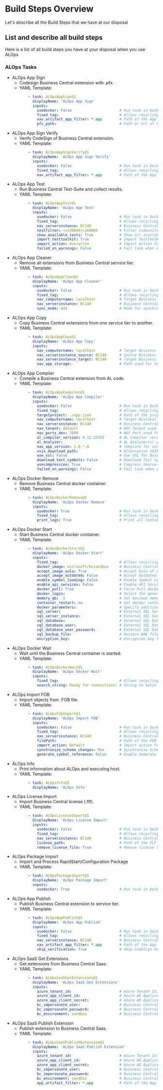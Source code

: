 # Build Steps Overview
Let's describe all the Build Steps that we have at our disposal

## List and describe all build steps
Here is a list of all build steps you have at your disposal when you use ALOps

### ALOps Tasks
- ALOps App Sign
  * Codesign Business Central extension with .pfx.
  * YAML Template: 
    ```yaml
        - task: ALOpsAppSign@1
          displayName: 'ALOps App Sign'
          inputs:
            usedocker: False                      # Run task in Docker container.
            fixed_tag:                            # Allows recycling of docker containers.
            nav_artifact_app_filter: *.app        # Path of the App to Codesign. Must be a fully qualified path or relative to $(System.DefaultWorkingDirectory).
            pfx_path:                             # Path or Url of the PFX file. (Required)
    ```
- ALOps App Sign Verify
  * Verify CodeSign of Business Central extension.
  * YAML Template: 
    ```yaml
        - task: ALOpsAppSignVerify@1
          displayName: 'ALOps App Sign Verify'
          inputs:
            usedocker: False                      # Run task in Docker container.
            fixed_tag:                            # Allows recycling of docker containers.
            nav_artifact_app_filter: *.app        # Path of the App to verify. Must be a fully qualified path or relative to $(System.DefaultWorkingDirectory).
    ```
- ALOps App Test
  * Run Business Central Test-Suite and collect results.
  * YAML Template: 
    ```yaml
        - task: ALOpsAppTest@1
          displayName: 'ALOps App Test'
          inputs:
            usedocker: False                      # Run task in Docker container.
            fixed_tag:                            # Allows recycling of docker containers.
            nav_serverinstance: BC140             # Business Central Server Instance Name. (Required)
            testfilter: <=130000|>160000          # Filter codeunits to include in Test-Suite.
            show_available_tests: True            # Show all available tests.
            import_testtoolkit: True              # Import TestToolKit FOB.
            import_action: Overwrite              # Import Action for importing Test-Suite FOB files.
            failed_on_warnings: False             # Fail task when any warning occurs.
    ```
- ALOps App Cleaner
  * Remove all extensions from Business Central service tier.
  * YAML Template: 
    ```yaml
        - task: ALOpsAppClean@1
          displayName: 'ALOps App Cleaner'
          inputs:
            usedocker: False                      # Run task in Docker container.
            fixed_tag:                            # Allows recycling of docker containers.
            nav_computername: localhost           # Target Business Central Server running service tier. (Required)
            nav_serverinstance: BC140             # Business Central Server Instance Name. (Required)
            sync_mode: Add                        # Mode for synchronizing Business Central extensions.
    ```
- ALOps App Copy
  * Copy Business Central extensions from one service tier to another.
  * YAML Template: 
    ```yaml
        - task: ALOpsAppCopy@1
          displayName: 'ALOps App Copy'
          inputs:
            nav_computername: localhost           # Target Business Central Server running service tier. (Required)
            nav_serverinstance_source: BC140      # Source Business Central service tier to copy from. (Required)
            nav_serverinstance_target: BC140      # Target Business Central service tier to copy to. (Required)
            nav_app_storage:                      # Path used for temporary extension storage.
    ```
- ALOps App Compiler
  * Compile a Business Central extension from AL code.
  * YAML Template: 
    ```yaml
        - task: ALOpsAppCompiler@1
          displayName: 'ALOps App Compiler'
          inputs:
            usedocker: False                      # Run task in Docker container.
            fixed_tag:                            # Allows recycling of docker containers.
            targetproject: ./app.json             # Path of the project to compile. Must be a fully qualified path or relative to $(System.DefaultWorkingDirectory).
            nav_computername: localhost           # Target Business Central Server running service tier. (Required)
            nav_serverinstance: BC140             # Business Central Server Instance Name. (Required)
            nav_tenant: default                   # NAV Tenant used for symbols and compiling the app. (Required)
            nav_ports_dev: 7049                   # NAV Port used for DEV-Service. (Required)
            al_compiler_version: 0.12.15355       # AL Compiler version used for compiling. (Required)
            al_analyzer:                          # AL Analyzer(s) used for compiling. (Example: CodeCop,UICop)
            nav_app_version: 1.0.*.0              # Template for versioning NAV-Apps. '*' is replaced by the current Build Number. (Required)
            vsix_download_path:                   # Alternative VSIX download url.
            use_ssl: False                        # Use SSL for Business Central connections.
            download_test_symbols: False          # Download Test Symbols explicitly (without Test-Version reference in App.json).
            usecompression: True                  # Compress Source-Folder for transfer to docker container.
            failed_on_warnings: False             # Fail task when any warning occurs.
    ```
- ALOps Docker Remove
  * Remove Business Central docker container.
  * YAML Template: 
    ```yaml
        - task: ALOpsDockerRemove@1
          displayName: 'ALOps Docker Remove'
          inputs:
            usedocker: True                       # Run task in Docker container.
            fixed_tag:                            # Allows recycling of docker containers.
            print_logs: True                      # Print all container logs before remove.
    ```
- ALOps Docker Start
  * Start Business Central docker container.
  * YAML Template: 
    ```yaml
        - task: ALOpsDockerStart@1
          displayName: 'ALOps Docker Start'
          inputs:
            fixed_tag:                            # Allows recycling of docker containers.
            docker_image: microsoft/bcsandbox     # Business Central docker Image to Start. (Required)
            accept_image_eula: True               # Accept Eula of docker image.
            accept_image_outdated: False          # Accept Outdated image.
            enable_symbol_loading: False          # Enable Symbol Loading.
            enable_api_services: False            # Enable API Services.
            docker_pull: True                     # Force Pull docker image.
            docker_login:                         # Select the generic login to use for docker. If needed, click on 'manage', and add a new Service Endpoint of type 'Generic'
            memory_gb: -1                         # Set maximum memory for container in GB.
            container_restart: no                 # Set docker container restart preference.
            docker_parameters:                    # Specify additional docker parameters.
            sql_server:                           # External SQL Server.
            sql_server_instance:                  # External SQL Server Instance.
            sql_database:                         # External SQL Database.
            sql_database_user:                    # External SQL Database User.
            sql_database_user_password:           # External SQL Database Password.
            sql_backup_file:                      # Restore BAK file on startup.
            encryption_key:                       # Encryption key for Service Tier.
    ```
- ALOps Docker Wait
  * Wait until the Business Central container is started.
  * YAML Template: 
    ```yaml
        - task: ALOpsDockerWait@1
          displayName: 'ALOps Docker Wait'
          inputs:
            fixed_tag:                            # Allows recycling of docker containers.
            search_string: Ready for connections! # String to match in Docker Logs and return. (Required)
    ```
- ALOps Import FOB
  * Import objects from .FOB file.
  * YAML Template: 
    ```yaml
        - task: ALOpsFobImport@1
          displayName: 'ALOps Import FOB'
          inputs:
            usedocker: False                      # Run task in Docker container.
            fixed_tag:                            # Allows recycling of docker containers.
            nav_serverinstance: BC140             # Business Central Server Instance Name.
            filePath:                             # Path of the FOB to import. Must be a fully qualified path or relative to $(System.DefaultWorkingDirectory). (Required)
            import_action: Default                # Import action for importing FOB files.
            synchronize_schema_changes: Yes       # Synchronize Schema Changes setting for importing FOB files.
            generate_symbol_reference: False      # Enable Generate Symbol References.
    ```
- ALOps Info
  * Print information about ALOps and executing host.
  * YAML Template: 
    ```yaml
        - task: ALOpsInfo@1
          displayName: 'ALOps Info'
    ```
- ALOps License Import
  * Import Business Central license (.flf).
  * YAML Template: 
    ```yaml
        - task: ALOpsLicenseImport@1
          displayName: 'ALOps License Import'
          inputs:
            usedocker: False                      # Run task in Docker container.
            fixed_tag:                            # Allows recycling of docker containers.
            nav_serverinstance: BC140             # Business Central Server Instance Name.
            license_path:                         # Path of the FLF license to import. Must be a fully qualified path or relative to $(System.DefaultWorkingDirectory) or a downloadable Url.
            remove_license_file: True             # Remove license file after import.
    ```
- ALOps Package Import
  * Import and Process RapidStart/Configuration Package
  * YAML Template: 
    ```yaml
        - task: ALOpsPackageImport@1
          displayName: 'ALOps Package Import'
          inputs:
            usedocker: True                       # Run task in Docker container.
    ```
- ALOps App Publish
  * Publish Business Central extension to service tier.
  * YAML Template: 
    ```yaml
        - task: ALOpsAppPublish@1
          displayName: 'ALOps App Publish'
          inputs:
            usedocker: False                      # Run task in Docker container.
            fixed_tag:                            # Allows recycling of docker containers.
            nav_serverinstance: BC140             # Business Central Server Instance Name. (Required)
            nav_artifact_app_filter: *.app        # Path of the App to publish. Must be a fully qualified path or relative to $(System.DefaultWorkingDirectory). (Required)
            skip_verification: True               # Skip CodeSign Verification of Business Central App.
    ```
- ALOps SaaS Get Extensions
  * Get extensions from Business Central Saas.
  * YAML Template: 
    ```yaml
        - task: ALOpsSaaSGetExtensions@1
          displayName: 'ALOps SaaS Get Extensions'
          inputs:
            azure_tenant_id:                      # Azure Tenant Id. (Required)
            azure_app_client_id:                  # Azure AD Application Client Id. (Required)
            azure_app_client_secret:              # Azure AD Application Client Secret. (Required)
            bc_impersonate_user:                  # Business Central User to impersonate. (Required)
            bc_impersonate_password:              # Business Central User Password to impersonate. (Required)
            bc_environment: sandbox               # Business Central environment to publish extension on.
    ```
- ALOps SaaS Publish Extension
  * Publish extension to Business Central Saas.
  * YAML Template: 
    ```yaml
        - task: ALOpsSaaSPublishExtension@1
          displayName: 'ALOps SaaS Publish Extension'
          inputs:
            azure_tenant_id:                      # Azure Tenant Id. (Required)
            azure_app_client_id:                  # Azure AD Application Client Id. (Required)
            azure_app_client_secret:              # Azure AD Application Client Secret. (Required)
            bc_impersonate_user:                  # Business Central User to impersonate. (Required)
            bc_impersonate_password:              # Business Central User Password to impersonate. (Required)
            bc_environment: sandbox               # Business Central environment to publish extension on.
            app_artifact_filter: *.app            # Path of the App to publish. Must be a fully qualified path or relative to $(System.DefaultWorkingDirectory). (Required)
    ```

